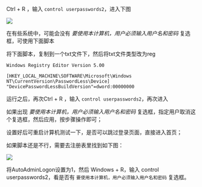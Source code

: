 Ctrl + R ，输入 `control userpasswords2`，进入下图

![](https://mmbiz.qpic.cn/mmbiz_png/3eqXwttvOLvED4MbUa8NsovrpXwicGqwynZVpaHog8ibqcI3G4eZWgvWyicG7Cqdy9wRAhnsHicKrdnRicKibOGiaahKQ/0?wx_fmt=png&from=appmsg) 

在有些系统中，可能会没有 *要使用本计算机，用户必须输入用户名和密码*  复选框，可使用下面脚本

将下面脚本，复制到一个txt文件下，然后将txt文件类型改为reg

```ABAP
Windows Registry Editor Version 5.00

[HKEY_LOCAL_MACHINE\SOFTWARE\Microsoft\Windows NT\CurrentVersion\PasswordLess\Device]
"DevicePasswordLessBuildVersion"=dword:00000000
```

运行之后，再次Ctrl + R ，输入 `control userpasswords2`，再次进入 

如果出现 *要使用本计算机，用户必须输入用户名和密码*  复选框，指定用户取消这个复选框，然后应用，按步骤操作即可；

设置好后可重启计算机测试一下，是否可以跳过登录页面，直接进入首页；



如果脚本还是不行，需要去注册表里找到如下图：

![](https://mmbiz.qpic.cn/mmbiz_png/3eqXwttvOLttp1sg8zRMhfbZ9ichGZy0g4CXbSCBnJktnnzfeCsaib7MwR41GgDe3ps6GWREIo3cmJq4oNDlXI6w/0?wx_fmt=png&from=appmsg)

将AutoAdminLogon设置为1，然后 Windows + R，输入 control userpasswords2，看是否有 `要使用本计算机，用户必须输入用户名和密码` 复选框。